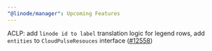 ```yaml
---
"@linode/manager": Upcoming Features
---
```


ACLP: add `linode id to label` translation logic for legend rows, add `entities` to `CloudPulseResouces` interface ([#12558](https://github.com/linode/manager/pull/12558))
